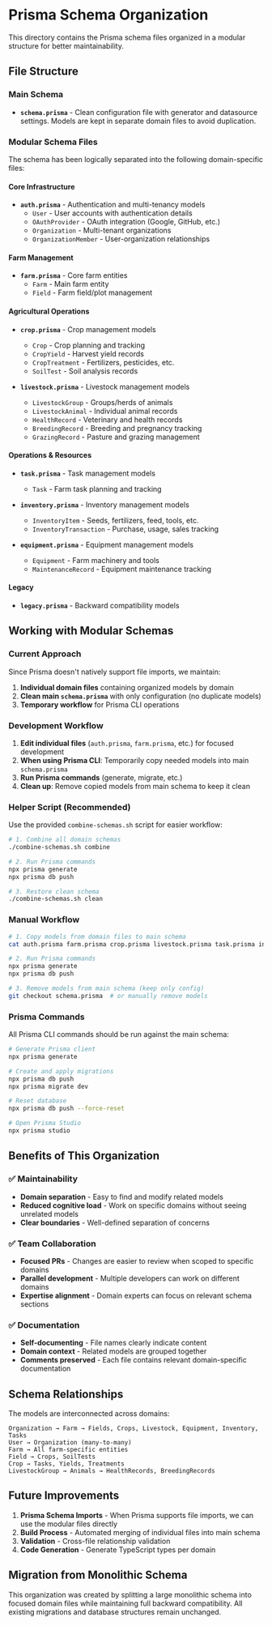 # Prisma Schema Organization

This directory contains the Prisma schema files organized in a modular structure for better maintainability.

## File Structure

### Main Schema

- **`schema.prisma`** - Clean configuration file with generator and datasource settings. Models are kept in separate domain files to avoid duplication.

### Modular Schema Files

The schema has been logically separated into the following domain-specific files:

#### Core Infrastructure

- **`auth.prisma`** - Authentication and multi-tenancy models
  - `User` - User accounts with authentication details
  - `OAuthProvider` - OAuth integration (Google, GitHub, etc.)
  - `Organization` - Multi-tenant organizations
  - `OrganizationMember` - User-organization relationships

#### Farm Management

- **`farm.prisma`** - Core farm entities
  - `Farm` - Main farm entity
  - `Field` - Farm field/plot management

#### Agricultural Operations

- **`crop.prisma`** - Crop management models
  - `Crop` - Crop planning and tracking
  - `CropYield` - Harvest yield records
  - `CropTreatment` - Fertilizers, pesticides, etc.
  - `SoilTest` - Soil analysis records

- **`livestock.prisma`** - Livestock management models
  - `LivestockGroup` - Groups/herds of animals
  - `LivestockAnimal` - Individual animal records
  - `HealthRecord` - Veterinary and health records
  - `BreedingRecord` - Breeding and pregnancy tracking
  - `GrazingRecord` - Pasture and grazing management

#### Operations & Resources

- **`task.prisma`** - Task management models
  - `Task` - Farm task planning and tracking

- **`inventory.prisma`** - Inventory management models
  - `InventoryItem` - Seeds, fertilizers, feed, tools, etc.
  - `InventoryTransaction` - Purchase, usage, sales tracking

- **`equipment.prisma`** - Equipment management models
  - `Equipment` - Farm machinery and tools
  - `MaintenanceRecord` - Equipment maintenance tracking

#### Legacy

- **`legacy.prisma`** - Backward compatibility models

## Working with Modular Schemas

### Current Approach

Since Prisma doesn't natively support file imports, we maintain:

1. **Individual domain files** containing organized models by domain
2. **Clean main `schema.prisma`** with only configuration (no duplicate models)
3. **Temporary workflow** for Prisma CLI operations

### Development Workflow

1. **Edit individual files** (`auth.prisma`, `farm.prisma`, etc.) for focused development
2. **When using Prisma CLI**: Temporarily copy needed models into main `schema.prisma`
3. **Run Prisma commands** (generate, migrate, etc.)
4. **Clean up**: Remove copied models from main schema to keep it clean

### Helper Script (Recommended)

Use the provided `combine-schemas.sh` script for easier workflow:

```bash
# 1. Combine all domain schemas
./combine-schemas.sh combine

# 2. Run Prisma commands
npx prisma generate
npx prisma db push

# 3. Restore clean schema
./combine-schemas.sh clean
```

### Manual Workflow

```bash
# 1. Copy models from domain files to main schema
cat auth.prisma farm.prisma crop.prisma livestock.prisma task.prisma inventory.prisma equipment.prisma legacy.prisma >> schema.prisma

# 2. Run Prisma commands
npx prisma generate
npx prisma db push

# 3. Remove models from main schema (keep only config)
git checkout schema.prisma  # or manually remove models
```

### Prisma Commands

All Prisma CLI commands should be run against the main schema:

```bash
# Generate Prisma client
npx prisma generate

# Create and apply migrations
npx prisma db push
npx prisma migrate dev

# Reset database
npx prisma db push --force-reset

# Open Prisma Studio
npx prisma studio
```

## Benefits of This Organization

### ✅ Maintainability

- **Domain separation** - Easy to find and modify related models
- **Reduced cognitive load** - Work on specific domains without seeing unrelated models
- **Clear boundaries** - Well-defined separation of concerns

### ✅ Team Collaboration

- **Focused PRs** - Changes are easier to review when scoped to specific domains
- **Parallel development** - Multiple developers can work on different domains
- **Expertise alignment** - Domain experts can focus on relevant schema sections

### ✅ Documentation

- **Self-documenting** - File names clearly indicate content
- **Domain context** - Related models are grouped together
- **Comments preserved** - Each file contains relevant domain-specific documentation

## Schema Relationships

The models are interconnected across domains:

```
Organization → Farm → Fields, Crops, Livestock, Equipment, Inventory, Tasks
User → Organization (many-to-many)
Farm → All farm-specific entities
Field → Crops, SoilTests
Crop → Tasks, Yields, Treatments
LivestockGroup → Animals → HealthRecords, BreedingRecords
```

## Future Improvements

1. **Prisma Schema Imports** - When Prisma supports file imports, we can use the modular files directly
2. **Build Process** - Automated merging of individual files into main schema
3. **Validation** - Cross-file relationship validation
4. **Code Generation** - Generate TypeScript types per domain

## Migration from Monolithic Schema

This organization was created by splitting a large monolithic schema into focused domain files while maintaining full backward compatibility. All existing migrations and database structures remain unchanged.
